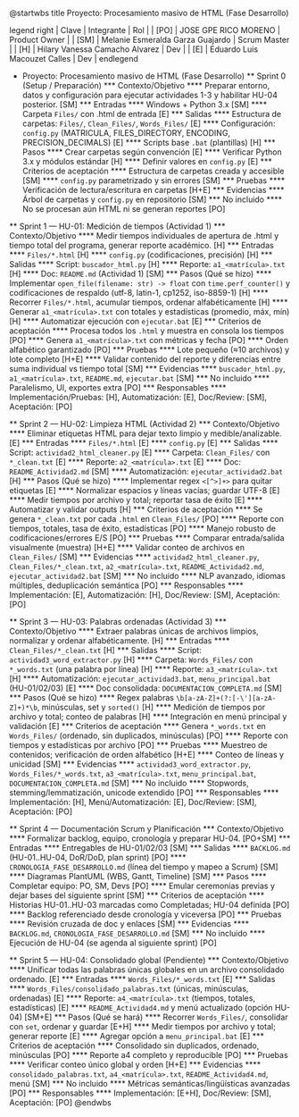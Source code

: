 @startwbs
title Proyecto: Procesamiento masivo de HTML (Fase Desarrollo)

legend right
| Clave | Integrante                              | Rol           |
| [PO]  | JOSE GPE RICO MORENO                    | Product Owner |
| [SM]  | Melanie Esmeralda Garza Guajardo        | Scrum Master  |
| [H]   | Hilary Vanessa Camacho Alvarez          | Dev           |
| [E]   | Eduardo Luis Macouzet Calles            | Dev           |
endlegend

* Proyecto: Procesamiento masivo de HTML (Fase Desarrollo)
** Sprint 0 (Setup / Preparación)
*** Contexto/Objetivo
**** Preparar entorno, datos y configuración para ejecutar actividades 1-3 y habilitar HU-04 posterior. [SM]
*** Entradas
**** Windows + Python 3.x [SM]
**** Carpeta `Files/` con .html de entrada [E]
*** Salidas
**** Estructura de carpetas: `Files/`, `Clean_Files/`, `Words_Files/` [E]
**** Configuración: `config.py` (MATRICULA, FILES_DIRECTORY, ENCODING, PRECISION_DECIMALS) [E]
**** Scripts base `.bat` (plantillas) [H]
*** Pasos
**** Crear carpetas según convención [E]
**** Verificar Python 3.x y módulos estándar [H]
**** Definir valores en `config.py` [E]
*** Criterios de aceptación
**** Estructura de carpetas creada y accesible [SM]
**** `config.py` parametrizado y sin errores [SM]
*** Pruebas
**** Verificación de lectura/escritura en carpetas [H+E]
*** Evidencias
**** Árbol de carpetas y `config.py` en repositorio [SM]
*** No incluido
**** No se procesan aún HTML ni se generan reportes [PO]

** Sprint 1 — HU-01: Medición de tiempos (Actividad 1)
*** Contexto/Objetivo
**** Medir tiempos individuales de apertura de .html y tiempo total del programa, generar reporte académico. [H]
*** Entradas
**** `Files/*.html` [H]
**** `config.py` (codificaciones, precisión) [H]
*** Salidas
**** Script: `buscador_html.py` [H]
**** Reporte: `a1_<matrícula>.txt` [H]
**** Doc: `README.md` (Actividad 1) [SM]
*** Pasos (Qué se hizo)
**** Implementar `open_file(filename: str) -> float` con `time.perf_counter()` y codificaciones de respaldo (utf-8, latin-1, cp1252, iso-8859-1) [H]
**** Recorrer `Files/*.html`, acumular tiempos, ordenar alfabéticamente [H]
**** Generar `a1_<matrícula>.txt` con totales y estadísticas (promedio, máx, mín) [H]
**** Automatizar ejecución con `ejecutar.bat` [E]
*** Criterios de aceptación
**** Procesa todos los `.html` y muestra en consola los tiempos [PO]
**** Genera `a1_<matrícula>.txt` con métricas y fecha [PO]
**** Orden alfabético garantizado [PO]
*** Pruebas
**** Lote pequeño (≈10 archivos) y lote completo [H+E]
**** Validar contenido del reporte y diferencias entre suma individual vs tiempo total [SM]
*** Evidencias
**** `buscador_html.py`, `a1_<matrícula>.txt`, `README.md`, `ejecutar.bat` [SM]
*** No incluido
**** Paralelismo, UI, exportes extra [PO]
*** Responsables
**** Implementación/Pruebas: [H], Automatización: [E], Doc/Review: [SM], Aceptación: [PO]

** Sprint 2 — HU-02: Limpieza HTML (Actividad 2)
*** Contexto/Objetivo
**** Eliminar etiquetas HTML para dejar texto limpio y medible/analizable. [E]
*** Entradas
**** `Files/*.html` [E]
**** `config.py` [E]
*** Salidas
**** Script: `actividad2_html_cleaner.py` [E]
**** Carpeta: `Clean_Files/` con `*_clean.txt` [E]
**** Reporte: `a2_<matrícula>.txt` [E]
**** Doc: `README_Actividad2.md` [SM]
**** Automatización: `ejecutar_actividad2.bat` [H]
*** Pasos (Qué se hizo)
**** Implementar regex `<[^>]+>` para quitar etiquetas [E]
**** Normalizar espacios y líneas vacías; guardar UTF-8 [E]
**** Medir tiempos por archivo y total; reportar tasa de éxito [E]
**** Automatizar y validar outputs [H]
*** Criterios de aceptación
**** Se genera `*_clean.txt` por cada `.html` en `Clean_Files/` [PO]
**** Reporte con tiempos, totales, tasa de éxito, estadísticas [PO]
**** Manejo robusto de codificaciones/errores E/S [PO]
*** Pruebas
**** Comparar entrada/salida visualmente (muestra) [H+E]
**** Validar conteo de archivos en `Clean_Files/` [SM]
*** Evidencias
**** `actividad2_html_cleaner.py`, `Clean_Files/*_clean.txt`, `a2_<matrícula>.txt`, `README_Actividad2.md`, `ejecutar_actividad2.bat` [SM]
*** No incluido
**** NLP avanzado, idiomas múltiples, deduplicación semántica [PO]
*** Responsables
**** Implementación: [E], Automatización: [H], Doc/Review: [SM], Aceptación: [PO]

** Sprint 3 — HU-03: Palabras ordenadas (Actividad 3)
*** Contexto/Objetivo
**** Extraer palabras únicas de archivos limpios, normalizar y ordenar alfabéticamente. [H]
*** Entradas
**** `Clean_Files/*_clean.txt` [H]
*** Salidas
**** Script: `actividad3_word_extractor.py` [H]
**** Carpeta: `Words_Files/` con `*_words.txt` (una palabra por línea) [H]
**** Reporte: `a3_<matrícula>.txt` [H]
**** Automatización: `ejecutar_actividad3.bat`, `menu_principal.bat` (HU-01/02/03) [E]
**** Doc consolidada: `DOCUMENTACION_COMPLETA.md` [SM]
*** Pasos (Qué se hizo)
**** Regex palabras `\b[a-zA-Z]+(?:[-\'][a-zA-Z]+)*\b`, minúsculas, set y `sorted()` [H]
**** Medición de tiempos por archivo y total; conteo de palabras [H]
**** Integración en menú principal y validación [E]
*** Criterios de aceptación
**** Genera `*_words.txt` en `Words_Files/` (ordenado, sin duplicados, minúsculas) [PO]
**** Reporte con tiempos y estadísticas por archivo [PO]
*** Pruebas
**** Muestreo de contenidos; verificación de orden alfabético [H+E]
**** Conteo de líneas y unicidad [SM]
*** Evidencias
**** `actividad3_word_extractor.py`, `Words_Files/*_words.txt`, `a3_<matrícula>.txt`, `menu_principal.bat`, `DOCUMENTACION_COMPLETA.md` [SM]
*** No incluido
**** Stopwords, stemming/lemmatización, unicode extendido [PO]
*** Responsables
**** Implementación: [H], Menú/Automatización: [E], Doc/Review: [SM], Aceptación: [PO]

** Sprint 4 — Documentación Scrum y Planificación
*** Contexto/Objetivo
**** Formalizar backlog, equipo, cronología y preparar HU-04. [PO+SM]
*** Entradas
**** Entregables de HU-01/02/03 [SM]
*** Salidas
**** `BACKLOG.md` (HU-01..HU-04, DoR/DoD, plan sprint) [PO]
**** `CRONOLOGIA_FASE_DESARROLLO.md` (línea del tiempo y mapeo a Scrum) [SM]
**** Diagramas PlantUML (WBS, Gantt, Timeline) [SM]
*** Pasos
**** Completar equipo: PO, SM, Devs [PO]
**** Emular ceremonias previas y dejar bases del siguiente sprint [SM]
*** Criterios de aceptación
**** Historias HU-01..HU-03 marcadas como Completadas; HU-04 definida [PO]
**** Backlog referenciado desde cronología y viceversa [PO]
*** Pruebas
**** Revisión cruzada de doc y enlaces [SM]
*** Evidencias
**** `BACKLOG.md`, `CRONOLOGIA_FASE_DESARROLLO.md` [SM]
*** No incluido
**** Ejecución de HU-04 (se agenda al siguiente sprint) [PO]

** Sprint 5 — HU-04: Consolidado global (Pendiente)
*** Contexto/Objetivo
**** Unificar todas las palabras únicas globales en un archivo consolidado ordenado. [E]
*** Entradas
**** `Words_Files/*_words.txt` [E]
*** Salidas
**** `Words_Files/consolidado_palabras.txt` (únicas, minúsculas, ordenadas) [E]
**** Reporte: `a4_<matrícula>.txt` (tiempos, totales, estadísticas) [E]
**** `README_Actividad4.md` y menú actualizado (opción HU-04) [SM+E]
*** Pasos (Qué se hará)
**** Recorrer `Words_Files/`, consolidar con `set`, ordenar y guardar [E+H]
**** Medir tiempos por archivo y total; generar reporte [E]
**** Agregar opción a `menu_principal.bat` [E]
*** Criterios de aceptación
**** Consolidado sin duplicados, ordenado, minúsculas [PO]
**** Reporte a4 completo y reproducible [PO]
*** Pruebas
**** Verificar conteo único global y orden [H+E]
*** Evidencias
**** `consolidado_palabras.txt`, `a4_<matrícula>.txt`, `README_Actividad4.md`, menú [SM]
*** No incluido
**** Métricas semánticas/lingüísticas avanzadas [PO]
*** Responsables
**** Implementación: [E+H], Doc/Review: [SM], Aceptación: [PO]
@endwbs